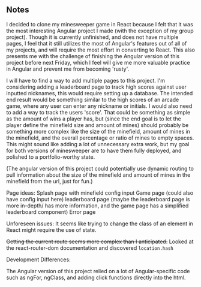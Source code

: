 ## Notes

I decided to clone my minesweeper game in React because I felt that it was the most interesting Angular project I made (with the exception of my group project). Though it is currently unfinished, and does not have multiple pages, I feel that it still utilizes the most of Angular's features out of all of my projects, and will require the most effort in converting to React. This also presents me with the challenge of finishing the Angular version of this project before next Friday, which I feel will give me more valuable practice in Angular and prevent me from becoming 'rusty'.

I will have to find a way to add multiple pages to this project. I'm considering adding a leaderboard page to track high scores against user inputted nicknames, this would require setting up a database. The intended end result would be something similar to the high scores of an arcade game, where any user can enter any nickname or initials. I would also need to add a way to track the users 'score'. That could be something as simple as the amount of wins a player has, but (since the end goal is to let the player define the minefield size and amount of mines) should probably be something more complex like the size of the minefield, amount of mines in the minefield, and the overall percentage or ratio of mines to empty spaces. This might sound like adding a lot of unnecessary extra work, but my goal for both versions of minesweeper are to have them fully deployed, and polished to a portfolio-worthy state.

(The angular version of this project could potentially use dynamic routing to pull information about the size of the minefield and amount of mines in the minefield from the url, just for fun.)

Page ideas:
Splash page with minefield config input
Game page (could also have config input here)
leaderboard page (maybe the leaderboard page is more in-depth/ has more information, and the game page has a simplified leaderboard component)
Error page

Unforeseen issues:
It seems like trying to change the class of an element in React might require the use of state.

~~Getting the current route seems more complex than I anticipated.~~
Looked at the react-router-dom documentation and discovered `location.hash`

Development Differences:

  The Angular version of this project relied on a lot of Angular-specific code such as ngFor, ngClass, and adding click functions directly into the html.
 
